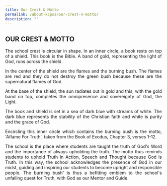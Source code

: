 ```yaml
---
title: Our Crest & Motto
permalink: /about-kcpss/our-crest-n-motto/
description: ""
---
```

## OUR CREST & MOTTO


  
  
<p align="justify">
The school crest is circular in shape. In an inner circle, a book rests on top of a shield. This book is the Bible. A band of gold, representing the light of God, runs across the shield. </p> 
  
<p align="justify">In the center of the shield are the flames and the burning bush. The flames are red and they do not destroy the green bush because these are the supernatural flames of God.</p>  
  
<p align="justify">At the base of the shield, the sun radiates out in gold and this, with the gold band on top, completes the omnipresence and sovereignty of God, the Light.</p>  
  
<p align="justify">The book and shield is set in a sea of dark blue with streams of white. The dark blue represents the stability of the Christian faith and white is purity and the grace of God. </p> 
  
<p align="justify">Encircling this inner circle which contains the burning bush is the motto, 'Aflame For Truth', taken from the Book of Exodus, Chapter 3, verses 1-12. </p> 
  
<p align="justify">The school is the place where students are taught the truth of God's Word and the importance of always upholding the truth. The motto thus reminds students to uphold Truth in Action, Speech and Thought because God is Truth. In this way, the school acknowledges the presence of God in our midst, guiding and inspiring our students to become upright and responsible people. The burning bush' is thus a befitting emblem to the school's unfailing quest for Truth, with God as our Mentor and Guide.</p>